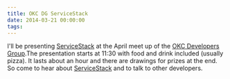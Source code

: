 ```yaml
---
title: OKC DG ServiceStack
date: 2014-03-21 00:00:00
tags:
---
```

I'll be presenting [ServiceStack][] at the April meet up of the [OKC Developers Group](http://www.okcdg.org).<!--more-->The presentation starts at 11:30 with food and drink included (usually pizza). It lasts about an hour and there are drawings for prizes at the end. So come to hear about [ServiceStack][] and to talk to other developers.

[ServiceStack]: http://www.servicestack.net/